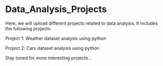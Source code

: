 # Data_Analysis_Projects
Here, we will upload different projects related to data analysis. It includes the following projects:

Project 1: Weather dataset analysis using python

Project 2: Cars dataset analysis using python

Stay tuned for more interesting projects...
